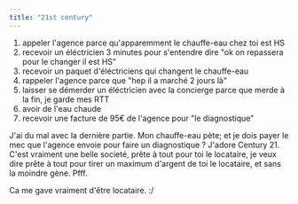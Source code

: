 ```yaml
---
title: "21st century"
---
```


  1. appeler l'agence parce qu'apparemment le chauffe-eau chez toi est HS
  2. recevoir un éléctricien 3 minutes pour s'entendre dire "ok on repassera pour le changer il est HS"
  3. recevoir un paquet d'éléctriciens qui changent le chauffe-eau
  4. rappeler l'agence parce que "hep il a marché 2 jours là"
  5. laisser se démerder un éléctricien avec la concierge parce que merde à la fin, je garde mes RTT
  6. avoir de l'eau chaude
  7. recevoir une facture de 95€ de l'agence pour "le diagnostique"

J'ai du mal avec la dernière partie. Mon chauffe-eau pète; et je dois payer le
mec que l'agence envoie pour faire un diagnostique ? J'adore Century 21. C'est
vraiment une belle societé, prête à tout pour toi le locataire, je veux dire
prête à tout pour tirer un maximum d'argent de toi le locataire, et sans la
moindre gène. Pfff.

Ca me gave vraiment d'être locataire. :/

